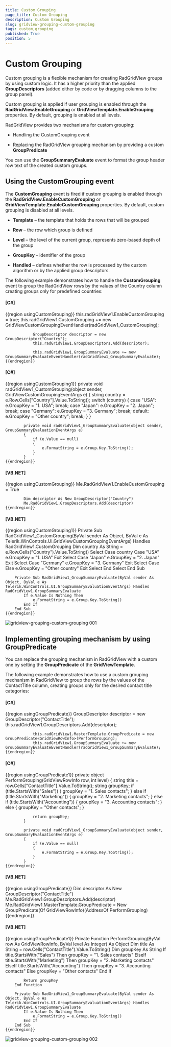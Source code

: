 ```yaml
---
title: Custom Grouping
page_title: Custom Grouping
description: Custom Grouping
slug: gridview-grouping-custom-grouping
tags: custom,grouping
published: True
position: 5
---
```


# Custom Grouping



Custom grouping is a flexible mechanism for creating RadGridView groups by using  custom logic. It has a higher priority than the applied
        __GroupDescriptors__ (added either by code or by dragging columns to the group panel).
      

Custom grouping is applied if user grouping is enabled through the __RadGridView.EnableGrouping__ or
        __GridViewTemplate.EnableGrouping__ properties. By default, grouping is enabled at all levels.
      

RadGridView provides two mechanisms for custom grouping:
      

* Handling the CustomGrouping event

* Replacing the RadGridView grouping mechanism by providing a custom __GroupPredicate__

You can use the __GroupSummaryEvaluate__ event to format the group header row text of the created custom groups.
      

## Using the CustomGrouping event

The __CustomGrouping__ event is fired if custom grouping is enabled through the
          __RadGridView.EnableCustomGrouping__ or __GridViewTemplate.EnableCustomGrouping__ properties.
          By default, custom grouping is disabled at all levels.
        

* __Template__ – the template that holds the rows that will be grouped
            

* __Row__ – the row which group is defined
            

* __Level__ – the level of the current group, represents zero-based depth of the group
            

* __GroupKey__ – identifier of the group
            

* __Handled__ – defines whether the row is processed by the custom algorithm or by the applied group descriptors.
            

The following example demonstrates how to handle the __CustomGrouping__ event to group the RadGridView rows
          by the values of the Country column creating groups only for predefined countries:
        

#### __[C#]__

{{region usingCustomGrouping}}
	            this.radGridView1.EnableCustomGrouping = true;
	            this.radGridView1.CustomGrouping += new GridViewCustomGroupingEventHandler(radGridView1_CustomGrouping);
	
	            GroupDescriptor descriptor = new GroupDescriptor("Country");
	            this.radGridView1.GroupDescriptors.Add(descriptor);
	
	            this.radGridView1.GroupSummaryEvaluate += new GroupSummaryEvaluateEventHandler(radGridView1_GroupSummaryEvaluate);
	{{endregion}}



#### __[C#]__

{{region usingCustomGrouping1}}
	        private void radGridView1_CustomGrouping(object sender, GridViewCustomGroupingEventArgs e)
	        {
	            string country = e.Row.Cells["Country"].Value.ToString();
	            switch (country)
	            {
	                case "USA":
	                    e.GroupKey = "1. USA";
	                    break;
	                case "Japan":
	                    e.GroupKey = "2. Japan";
	                    break;
	                case "Germany":
	                    e.GroupKey = "3. Germany";
	                    break;
	                default:
	                    e.GroupKey = "Other country";
	                    break;
	            }
	        }
	
	        private void radGridView1_GroupSummaryEvaluate(object sender, GroupSummaryEvaluationEventArgs e)
	        {
	            if (e.Value == null)
	            {
	                e.FormatString = e.Group.Key.ToString();
	            }
	        }
	{{endregion}}



#### __[VB.NET]__

{{region usingCustomGrouping}}
	        Me.RadGridView1.EnableCustomGrouping = True
	
	        Dim descriptor As New GroupDescriptor("Country")
	        Me.RadGridView1.GroupDescriptors.Add(descriptor)
	{{endregion}}



#### __[VB.NET]__

{{region usingCustomGrouping1}}
	    Private Sub RadGridView1_CustomGrouping(ByVal sender As Object, ByVal e As Telerik.WinControls.UI.GridViewCustomGroupingEventArgs) Handles RadGridView1.CustomGrouping
	        Dim country As String = e.Row.Cells("Country").Value.ToString()
	        Select Case country
	            Case "USA"
	                e.GroupKey = "1. USA"
	                Exit Select
	            Case "Japan"
	                e.GroupKey = "2. Japan"
	                Exit Select
	            Case "Germany"
	                e.GroupKey = "3. Germany"
	                Exit Select
	            Case Else
	                e.GroupKey = "Other country"
	                Exit Select
	        End Select
	    End Sub
	
	    Private Sub RadGridView1_GroupSummaryEvaluate(ByVal sender As Object, ByVal e As Telerik.WinControls.UI.GroupSummaryEvaluationEventArgs) Handles RadGridView1.GroupSummaryEvaluate
	        If e.Value Is Nothing Then
	            e.FormatString = e.Group.Key.ToString()
	        End If
	    End Sub
	{{endregion}}

![gridview-grouping-custom-grouping 001](images/gridview-grouping-custom-grouping001.png)

## Implementing grouping mechanism by using GroupPredicate

You can replace the grouping mechanism in RadGridView with a custom one by setting the __GroupPredicate__ of the
          __GridViewTemplate__.
        

The following example demonstrates how to use a custom grouping mechanism in RadGridView to group the rows by the values of the
          ContactTitle column, creating groups only for the desired contact title categories:
        

#### __[C#]__

{{region usingGroupPredicate}}
	            GroupDescriptor descriptor = new GroupDescriptor("ContactTitle");
	            this.radGridView1.GroupDescriptors.Add(descriptor);
	
	            this.radGridView1.MasterTemplate.GroupPredicate = new GroupPredicate<GridViewRowInfo>(PerformGrouping);
	            this.radGridView1.GroupSummaryEvaluate += new GroupSummaryEvaluateEventHandler(radGridView1_GroupSummaryEvaluate);
	{{endregion}}



#### __[C#]__

{{region usingGroupPredicate1}}
	        private object PerformGrouping(GridViewRowInfo row, int level)
	        {
	            string title = row.Cells["ContactTitle"].Value.ToString();
	            string groupKey;
	            if (title.StartsWith("Sales"))
	            {
	                groupKey = "1. Sales contacts";
	            }
	            else if (title.StartsWith("Marketing"))
	            {
	                groupKey = "2. Marketing contacts";
	            }
	            else if (title.StartsWith("Accounting"))
	            {
	                groupKey = "3. Accounting contacts";
	            }
	            else
	            {
	                groupKey = "Other contacts";
	            }
	
	            return groupKey;
	        }
	
	        private void radGridView1_GroupSummaryEvaluate(object sender, GroupSummaryEvaluationEventArgs e)
	        {
	            if (e.Value == null)
	            {
	                e.FormatString = e.Group.Key.ToString();
	            }
	        }
	{{endregion}}



#### __[VB.NET]__

{{region usingGroupPredicate}}
	        Dim descriptor As New GroupDescriptor("ContactTitle")
	        Me.RadGridView1.GroupDescriptors.Add(descriptor)
	        Me.RadGridView1.MasterTemplate.GroupPredicate = New GroupPredicate(Of GridViewRowInfo)(AddressOf PerformGrouping)
	{{endregion}}



#### __[VB.NET]__

{{region usingGroupPredicate1}}
	    Private Function PerformGrouping(ByVal row As GridViewRowInfo, ByVal level As Integer) As Object
	        Dim title As String = row.Cells("ContactTitle").Value.ToString()
	        Dim groupKey As String
	        If title.StartsWith("Sales") Then
	            groupKey = "1. Sales contacts"
	        ElseIf title.StartsWith("Marketing") Then
	            groupKey = "2. Marketing contacts"
	        ElseIf title.StartsWith("Accounting") Then
	            groupKey = "3. Accounting contacts"
	        Else
	            groupKey = "Other contacts"
	        End If
	
	        Return groupKey
	    End Function
	
	    Private Sub RadGridView1_GroupSummaryEvaluate(ByVal sender As Object, ByVal e As Telerik.WinControls.UI.GroupSummaryEvaluationEventArgs) Handles RadGridView1.GroupSummaryEvaluate
	        If e.Value Is Nothing Then
	            e.FormatString = e.Group.Key.ToString()
	        End If
	    End Sub
	{{endregion}}

![gridview-grouping-custom-grouping 002](images/gridview-grouping-custom-grouping002.png)

